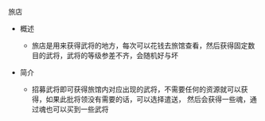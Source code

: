 旅店
+ 概述
    + 旅店是用来获得武将的地方，每次可以花钱去旅馆查看，然后获得固定数目的武将，武将的等级参差不齐，会随机好与坏

+ 简介
    + 招募武将即可获得旅馆内对应出现的武将，不需要任何的资源就可以获得，如果此批将领没有需要的话，可以选择遣送，
    然后会获得一些魂，通过魂也可以买到一些武将
